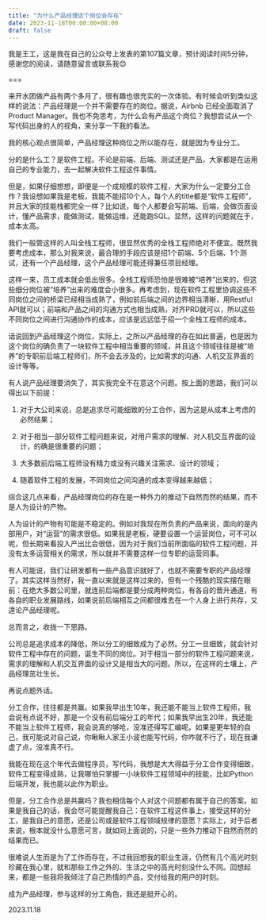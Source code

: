 ```yaml
---
title: "为什么产品经理这个岗位会存在"
date: 2023-11-18T00:00:00+08:00
draft: false
---
```



我是王工，这是我在自己的公众号上发表的第107篇文章，预计阅读时间5分钟，感谢您的阅读，请随意留言或联系我😊

===

来开水团做产品有两个多月了，很有趣也很充实的一次体验。有时候会听到类似这样的说法：产品经理是一个并不需要存在的岗位。据说，Airbnb 已经全面取消了 Product Manager。我也不免思考，为什么会有产品这个岗位？我想尝试从一个写代码出身的人的视角，来分享一下我的看法。

我的核心观点很简单，产品经理这种岗位之所以能存在，就是因为专业分工。

分的是什么工？是软件工程。不论是前端、后端、测试还是产品，大家都是在运用自己的专业能力，去一起解决软件工程这件事情。

但是，如果仔细想想，即便是一个成规模的软件工程，大家为什么一定要分工合作？我设想如果我是老板，我能不能招10个人，每个人的title都是“软件工程师”，并且大家的技能栈都完全一样？比如说，每个人都要会写前端、后端，会做页面设计，懂产品需求，能做测试，能做运维，还能跑SQL。显然，这样的问题就在于，成本太高。

我们一般管这样的人叫全栈工程师，很显然优秀的全栈工程师绝对不便宜。既然我要考虑成本，那么对我来说，最合理的手段应该是招1个前端、5个后端、1个测试，还有一个产品经理，这个产品经理可能还得兼任项目经理。

这样一来，员工成本就会低出很多。全栈工程师恐怕是很难被“培养”出来的，但这些细分岗位被“培养”出来的难度会小很多。再考虑到，现在软件工程里协调这些不同岗位之间的桥梁已经相当成熟了，例如前后端之间的边界相当清晰，用Restful API就可以；前端和产品之间的沟通方式也相当成熟，对齐PRD就可以，所以这些不同岗位之间进行沟通协作的成本，应该是远远低于招一个全栈工程师的成本。

话说回到产品经理这个岗位，实际上，之所以产品经理的存在如此普遍，也是因为这个岗位的确负责了一块软件工程中相当重要的领域，并且这个领域往往是被“培养”的专职前后端工程师们，所不会去涉及的，比如需求的沟通、人机交互界面的设计等等。

有人说产品经理要消失了，其实我完全不在意这个问题。按上面的思路，我们可以得出以下前提：

1. 对于大公司来说，总是追求尽可能细致的分工合作，因为这是从成本上考虑的必然结果；

2. 对于相当一部分软件工程问题来说，对用户需求的理解、对人机交互界面的设计，的确是很重要的问题；

3. 大多数前后端工程师没有精力或没有兴趣关注需求、设计的领域；

4. 随着软件工程的发展，不同岗位之间沟通的成本变得越来越低；

综合这几点来看，产品经理岗位的存在是一种外力的推动下自然而然的结果，而不是人为设计的产物。

人为设计的产物有可能是不稳定的。例如对我现在所负责的产品来说，面向的是内部用户，对“运营”的需求很低。如果我是老板，硬要设置一个运营岗位，可不可以呢，但长期来看投入产出比会很低，因为对于我们当前所面临的软件工程问题，并没有太多运营相关的需求，所以就并不需要这样一位专职的运营同事。

有人可能说，我们让研发都有一些产品意识就好了，也就不需要专职的产品经理了。其实这样当然好，我一直以来就是这样过来的，但有一个残酷的现实摆在眼前：在绝大多数公司里，就连前后端都是要分成两种岗位，有各自的晋升通道，有各自的职业发展路线，如果说前后端相互之间都很难去在一个人身上进行共存，又遑论产品经理呢。

总而言之，收拢一下思路。

公司总是追求成本的降低，所以分工的细致成为了必然。分工一旦细致，就会针对软件工程中存在的问题，诞生不同的岗位。对于相当一部分的软件工程问题来说，需求的理解和人机交互界面的设计又是相当大的问题。所以，在这样的土壤上，产品经理茁壮生长。

再说点题外话。

分工合作，往往都是共赢。如果我早出生10年，我还能不能当上软件工程师，我会说有点说不好，那是一个没有前后端分工的年代；如果我早出生20年，我还能不能当上软件工程师，我会说真的够呛，没准还得写汇编呢。如果是更年轻的自己，我可能说对自己说，你瞅瞅人家王小波也能写代码，你咋就不行了，现在我谦虚了点，没准真不行。

我能在现在这个年代去做程序员，写代码，我想是大大得益于分工合作变得细致，软件工程变得成熟，让我哪怕只掌握一小块软件工程领域中的技能，比如Python后端开发，我也能以此作为职业。

但是，分工合作总是共赢吗？我也相信每个人对这个问题都有属于自己的答案。如果是我自己的话，我会尽可能提醒我自己：在软件工程这件事上，接受这样的分工，是我自己的意愿，还是公司或是软件工程领域规律的意愿？实际上，对于后者来说，根本就没什么意愿可言，就如同上面说的，只是一些外力推动下自然而然的结果而已。

很难说人生而是为了工作而存在，不过我回想我的职业生涯，仍然有几个高光时刻珍藏在我心里，就和那些工作之外的、生活之中的高光时刻没什么不同。回想起来，都是一些我将我倾注了自己热情的产品，交付给我的用户的时刻。

成为产品经理，参与这样的分工角色，我还是挺开心的。

2023.11.18
